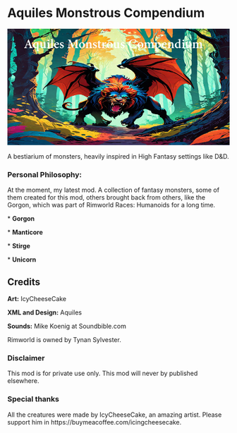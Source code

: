 # Aquiles Monstrous Compendium
![](About/Preview.png?raw=true) 
<p>A bestiarium of monsters, heavily inspired in High Fantasy settings like D&D.</p>
<p><h3>Personal Philosophy:</h3>At the moment, my latest mod. A collection of fantasy monsters, some of them created for this mod, others brought back from others, like the Gorgon, which was part of Rimworld Races: Humanoids for a long time.</p>
<p>* <b>Gorgon</b></p>
<p>* <b>Manticore</b></p>
<p>* <b>Stirge</b></p>
<p>* <b>Unicorn</b></p>
<h2>Credits</h2>
<p> <b>Art:</b> IcyCheeseCake</p>
<p> <b>XML and Design:</b> Aquiles</p>
<p> <b>Sounds:</b> Mike Koenig at Soundbible.com</p>
<p>Rimworld is owned by Tynan Sylvester.</p>
<h3>Disclaimer</h3>
<p>This mod is for private use only. This mod will never by published elsewhere.</p>
<h3>Special thanks</h3>
All the creatures were made by IcyCheeseCake, an amazing artist. Please support him in https://buymeacoffee.com/icingcheesecake.
